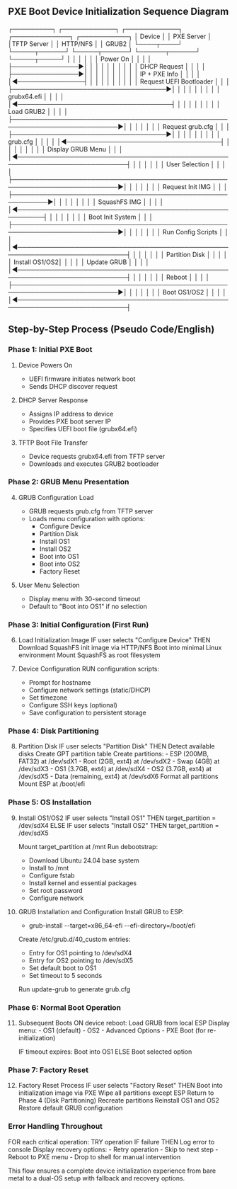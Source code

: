 ## PXE Boot Device Initialization Sequence Diagram

┌─────────┐     ┌────────────┐     ┌────────────┐     ┌─────────────┐     ┌───────────┐
│  Device │     │ PXE Server │     │TFTP Server │     │ HTTP/NFS    │     │   GRUB2   │
└────┬────┘     └─────┬──────┘     └─────┬──────┘     └──────┬──────┘     └─────┬─────┘
     │                │                   │                    │                  │
     │ Power On       │                   │                    │                  │
     ├───────────────►│                   │                    │                  │
     │                │                   │                    │                  │
     │ DHCP Request   │                   │                    │                  │
     ├───────────────►│                   │                    │                  │
     │                │                   │                    │                  │
     │ IP + PXE Info  │                   │                    │                  │
     │◄───────────────┤                   │                    │                  │
     │                │                   │                    │                  │
     │ Request UEFI Bootloader            │                    │                  │
     ├───────────────────────────────────►│                    │                  │
     │                │                   │                    │                  │
     │ grubx64.efi    │                   │                    │                  │
     │◄───────────────────────────────────┤                    │                  │
     │                │                   │                    │                  │
     │ Load GRUB2     │                   │                    │                  │
     ├──────────────────────────────────────────────────────────────────────────►│
     │                │                   │                    │                  │
     │ Request grub.cfg                   │                    │                  │
     ├───────────────────────────────────►│                    │                  │
     │                │                   │                    │                  │
     │ grub.cfg       │                   │                    │                  │
     │◄───────────────────────────────────┤                    │                  │
     │                │                   │                    │                  │
     │ Display GRUB Menu                  │                    │                  │
     │◄───────────────────────────────────────────────────────────────────────────┤
     │                │                   │                    │                  │
     │ User Selection │                   │                    │                  │
     ├──────────────────────────────────────────────────────────────────────────►│
     │                │                   │                    │                  │
     │ Request Init IMG                   │                    │                  │
     ├──────────────────────────────────────────────────────────►│                  │
     │                │                   │                    │                  │
     │ SquashFS IMG   │                   │                    │                  │
     │◄────────────────────────────────────────────────────────┤                  │
     │                │                   │                    │                  │
     │ Boot Init System                   │                    │                  │
     ├──────────────────────────────────────────────────────────────────────────►│
     │                │                   │                    │                  │
     │ Run Config Scripts                 │                    │                  │
     │◄───────────────────────────────────────────────────────────────────────────┤
     │                │                   │                    │                  │
     │ Partition Disk │                   │                    │                  │
     │ Install OS1/OS2│                   │                    │                  │
     │ Update GRUB    │                   │                    │                  │
     │◄───────────────────────────────────────────────────────────────────────────┤
     │                │                   │                    │                  │
     │ Reboot         │                   │                    │                  │
     ├──────────────────────────────────────────────────────────────────────────►│
     │                │                   │                    │                  │
     │ Boot OS1/OS2   │                   │                    │                  │
     │◄───────────────────────────────────────────────────────────────────────────┤

## Step-by-Step Process (Pseudo Code/English)

### Phase 1: Initial PXE Boot
1. Device Powers On
   - UEFI firmware initiates network boot
   - Sends DHCP discover request

2. DHCP Server Response
   - Assigns IP address to device
   - Provides PXE boot server IP
   - Specifies UEFI boot file (grubx64.efi)

3. TFTP Boot File Transfer
   - Device requests grubx64.efi from TFTP server
   - Downloads and executes GRUB2 bootloader

### Phase 2: GRUB Menu Presentation
4. GRUB Configuration Load
   - GRUB requests grub.cfg from TFTP server
   - Loads menu configuration with options:
     - Configure Device
     - Partition Disk
     - Install OS1
     - Install OS2
     - Boot into OS1
     - Boot into OS2
     - Factory Reset

5. User Menu Selection
   - Display menu with 30-second timeout
   - Default to "Boot into OS1" if no selection

### Phase 3: Initial Configuration (First Run)
6. Load Initialization Image
   IF user selects "Configure Device" THEN
      Download SquashFS init image via HTTP/NFS
      Boot into minimal Linux environment
      Mount SquashFS as root filesystem

7. Device Configuration
   RUN configuration scripts:
      - Prompt for hostname
      - Configure network settings (static/DHCP)
      - Set timezone
      - Configure SSH keys (optional)
      - Save configuration to persistent storage

### Phase 4: Disk Partitioning
8. Partition Disk
   IF user selects "Partition Disk" THEN
      Detect available disks
      Create GPT partition table
      Create partitions:
         - ESP (200MB, FAT32) at /dev/sdX1
         - Root (2GB, ext4) at /dev/sdX2
         - Swap (4GB) at /dev/sdX3
         - OS1 (3.7GB, ext4) at /dev/sdX4
         - OS2 (3.7GB, ext4) at /dev/sdX5
         - Data (remaining, ext4) at /dev/sdX6
      Format all partitions
      Mount ESP at /boot/efi

### Phase 5: OS Installation
9. Install OS1/OS2
   IF user selects "Install OS1" THEN
      target_partition = /dev/sdX4
   ELSE IF user selects "Install OS2" THEN
      target_partition = /dev/sdX5
   
   Mount target_partition at /mnt
   Run debootstrap:
      - Download Ubuntu 24.04 base system
      - Install to /mnt
      - Configure fstab
      - Install kernel and essential packages
      - Set root password
      - Configure network

10. GRUB Installation and Configuration
    Install GRUB to ESP:
       - grub-install --target=x86_64-efi --efi-directory=/boot/efi
    
    Create /etc/grub.d/40_custom entries:
       - Entry for OS1 pointing to /dev/sdX4
       - Entry for OS2 pointing to /dev/sdX5
       - Set default boot to OS1
       - Set timeout to 5 seconds
    
    Run update-grub to generate grub.cfg

### Phase 6: Normal Boot Operation
11. Subsequent Boots
    ON device reboot:
       Load GRUB from local ESP
       Display menu:
          - OS1 (default)
          - OS2
          - Advanced Options
          - PXE Boot (for re-initialization)
       
       IF timeout expires:
          Boot into OS1
       ELSE
          Boot selected option

### Phase 7: Factory Reset
12. Factory Reset Process
    IF user selects "Factory Reset" THEN
       Boot into initialization image via PXE
       Wipe all partitions except ESP
       Return to Phase 4 (Disk Partitioning)
       Recreate partitions
       Reinstall OS1 and OS2
       Restore default GRUB configuration

### Error Handling Throughout
FOR each critical operation:
   TRY operation
   IF failure THEN
      Log error to console
      Display recovery options:
         - Retry operation
         - Skip to next step
         - Reboot to PXE menu
         - Drop to shell for manual intervention

This flow ensures a complete device initialization experience from bare metal to a dual-OS setup with fallback and recovery options.
